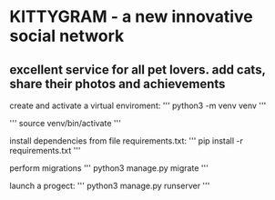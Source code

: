 # KITTYGRAM - a new innovative social network
## excellent service for all pet lovers. add cats, share their photos and achievements



create and activate a virtual enviroment:
'''
python3 -m venv venv
'''

'''
source venv/bin/activate
'''

install dependencies from file requirements.txt:
'''
pip install -r requirements.txt
'''

perform migrations
'''
python3 manage.py migrate
'''

launch a progect:
'''
python3 manage.py runserver
'''

